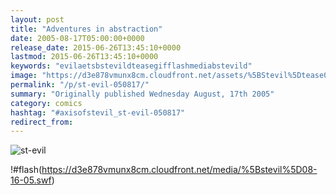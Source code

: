 ```yaml
---
layout: post
title: "Adventures in abstraction"
date: 2005-08-17T05:00:00+0000
release_date: 2015-06-26T13:45:10+0000
lastmod: 2015-06-26T13:45:10+0000
keywords: "evilaetsbstevildteasegifflashmediabstevild"
image: "https://d3e878vmunx8cm.cloudfront.net/assets/%5BStevil%5Dtease0816.gif"
permalink: "/p/st-evil-050817/"
summary: "Originally published Wednesday August, 17th 2005"
category: comics
hashtag: "#axisofstevil_st-evil-050817"
redirect_from:
---
```


![st-evil](https://d3e878vmunx8cm.cloudfront.net/assets/%5BStevil%5Dtease0816.gif)

!#flash(https://d3e878vmunx8cm.cloudfront.net/media/%5Bstevil%5D08-16-05.swf)
